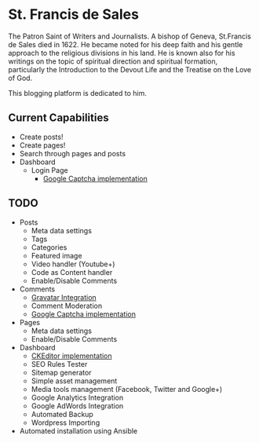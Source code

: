 # St. Francis de Sales

The Patron Saint of Writers and Journalists. A bishop of Geneva, St.Francis de Sales died in 1622. He became noted for his deep faith and his gentle approach to the religious divisions in his land. He is known also for his writings on the topic of spiritual direction and spiritual formation, particularly the Introduction to the Devout Life and the Treatise on the Love of God.

This blogging platform is dedicated to him.

## Current Capabilities

- Create posts!
- Create pages!
- Search through pages and posts
- Dashboard
    - Login Page
        - [Google Captcha implementation](https://www.google.com/recaptcha/intro/index.html)

## TODO
- Posts
    - Meta data settings
    - Tags
    - Categories
    - Featured image
    - Video handler (Youtube+)
    - Code as Content handler
    - Enable/Disable Comments
- Comments
    - [Gravatar Integration](https://en.gravatar.com/site/implement/images/python/)
    - Comment Moderation
    - [Google Captcha implementation](https://www.google.com/recaptcha/intro/index.html)
- Pages
    - Meta data settings
    - Enable/Disable Comments
- Dashboard
    - [CKEditor implementation](http://ckeditor.com/)
    - SEO Rules Tester
    - Sitemap generator
    - Simple asset management
    - Media tools management (Facebook, Twitter and Google+)
    - Google Analytics Integration
    - Google AdWords Integration
    - Automated Backup
    - Wordpress Importing
- Automated installation using Ansible
